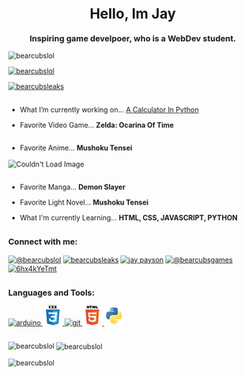 <h1 align="center">Hello, Im Jay</h1>
<h3 align="center">Inspiring game develpoer, who is a WebDev student.</h3>

<p align="left"> <img src="https://komarev.com/ghpvc/?username=bearcubslol&label=Profile%20views&color=0e75b6&style=flat" alt="bearcubslol" /> </p>

<p align="left"> <a href="https://github.com/ryo-ma/github-profile-trophy"><img src="https://github-profile-trophy.vercel.app/?username=bearcubslol" alt="bearcubslol" /></a> </p>

<p align="left"> <a href="https://twitter.com/bearcubsleaks" target="blank"><img src="https://img.shields.io/twitter/follow/bearcubsleaks?logo=twitter&style=for-the-badge" alt="bearcubsleaks" /></a> </p>

##

- What I’m currently working on... [A Calculator In Python](https://github.com/BearCubsLOL/calculator.git)

- Favorite Video Game... **Zelda: Ocarina Of Time**

##

- Favorite Anime... **Mushoku Tensei**
<img align="center" src="https://m.media-amazon.com/images/I/71dgua0cSiL.jpg" alt="Couldn't Load Image" height="30" width="40" />

##

- Favorite Manga... **Demon Slayer**

- Favorite Light Novel... **Mushoku Tensei**

- What I'm currently Learning... **HTML, CSS, JAVASCRIPT, PYTHON**

##

<h3 align="left">Connect with me:</h3>
<p align="left">
<a href="https://codepen.io/@bearcubslol" target="blank"><img align="center" src="https://raw.githubusercontent.com/rahuldkjain/github-profile-readme-generator/master/src/images/icons/Social/codepen.svg" alt="@bearcubslol" height="30" width="40" /></a>
<a href="https://twitter.com/bearcubsleaks" target="blank"><img align="center" src="https://raw.githubusercontent.com/rahuldkjain/github-profile-readme-generator/master/src/images/icons/Social/twitter.svg" alt="bearcubsleaks" height="30" width="40" /></a>
<a href="https://fb.com/jay payson" target="blank"><img align="center" src="https://raw.githubusercontent.com/rahuldkjain/github-profile-readme-generator/master/src/images/icons/Social/facebook.svg" alt="jay payson" height="30" width="40" /></a>
<a href="https://www.youtube.com/c/@bearcubsgames" target="blank"><img align="center" src="https://raw.githubusercontent.com/rahuldkjain/github-profile-readme-generator/master/src/images/icons/Social/youtube.svg" alt="@bearcubsgames" height="30" width="40" /></a>
<a href="https://discord.gg/6hx4kYeTmt" target="blank"><img align="center" src="https://raw.githubusercontent.com/rahuldkjain/github-profile-readme-generator/master/src/images/icons/Social/discord.svg" alt="6hx4kYeTmt" height="30" width="40" /></a>
</p>

##

<h3 align="left">Languages and Tools:</h3>
<p align="left"> <a href="https://www.arduino.cc/" target="_blank" rel="noreferrer"> <img src="https://cdn.worldvectorlogo.com/logos/arduino-1.svg" alt="arduino" width="40" height="40"/> </a> <a href="https://www.w3schools.com/css/" target="_blank" rel="noreferrer"> <img src="https://raw.githubusercontent.com/devicons/devicon/master/icons/css3/css3-original-wordmark.svg" alt="css3" width="40" height="40"/> </a> <a href="https://git-scm.com/" target="_blank" rel="noreferrer"> <img src="https://www.vectorlogo.zone/logos/git-scm/git-scm-icon.svg" alt="git" width="40" height="40"/> </a> <a href="https://www.w3.org/html/" target="_blank" rel="noreferrer"> <img src="https://raw.githubusercontent.com/devicons/devicon/master/icons/html5/html5-original-wordmark.svg" alt="html5" width="40" height="40"/> </a>  <a href="https://www.python.org" target="_blank" rel="noreferrer"> <img src="https://raw.githubusercontent.com/devicons/devicon/master/icons/python/python-original.svg" alt="python" width="40" height="40"/> </a> </p>

##


<p><img align="left" src="https://github-readme-stats.vercel.app/api/top-langs?username=bearcubslol&show_icons=true&locale=en&layout=compact" alt="bearcubslol" /></p>

<p>&nbsp;<img align="center" src="https://github-readme-stats.vercel.app/api?username=bearcubslol&show_icons=true&locale=en" alt="bearcubslol" /></p>

<p><img align="center" src="https://github-readme-streak-stats.herokuapp.com/?user=bearcubslol&" alt="bearcubslol" /></p>

